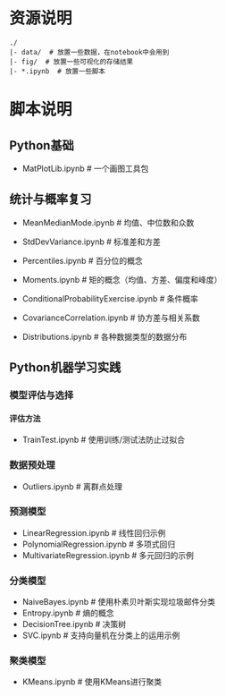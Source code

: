# 资源说明

```
./
|- data/  # 放置一些数据，在notebook中会用到
|- fig/  # 放置一些可视化的存储结果
|- *.ipynb  # 放置一些脚本
```

# 脚本说明

## Python基础

- MatPlotLib.ipynb  # 一个画图工具包

## 统计与概率复习

- MeanMedianMode.ipynb  # 均值、中位数和众数

- StdDevVariance.ipynb  # 标准差和方差
- Percentiles.ipynb  # 百分位的概念
- Moments.ipynb  # 矩的概念（均值、方差、偏度和峰度）
- ConditionalProbabilityExercise.ipynb  # 条件概率
- CovarianceCorrelation.ipynb  # 协方差与相关系数
- Distributions.ipynb  # 各种数据类型的数据分布

## Python机器学习实践

### 模型评估与选择

#### 评估方法

- TrainTest.ipynb  # 使用训练/测试法防止过拟合

### 数据预处理

- Outliers.ipynb  # 离群点处理

### 预测模型

- LinearRegression.ipynb  # 线性回归示例
- PolynomialRegression.ipynb  # 多项式回归
- MultivariateRegression.ipynb  # 多元回归的示例

### 分类模型

- NaiveBayes.ipynb  # 使用朴素贝叶斯实现垃圾邮件分类
- Entropy.ipynb  # 熵的概念
- DecisionTree.ipynb  # 决策树
- SVC.ipynb  # 支持向量机在分类上的运用示例

### 聚类模型

- KMeans.ipynb  # 使用KMeans进行聚类
